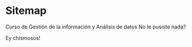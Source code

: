 # Sitemap
Curso de Gestión de la información y Análisis de datos
No le pusiste nada?

Ey chismosos!
